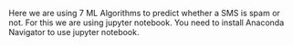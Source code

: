 Here we are using 7 ML Algorithms to predict whether a SMS is spam or not. For this we are using jupyter notebook. You need to install Anaconda Navigator to use jupyter notebook.
